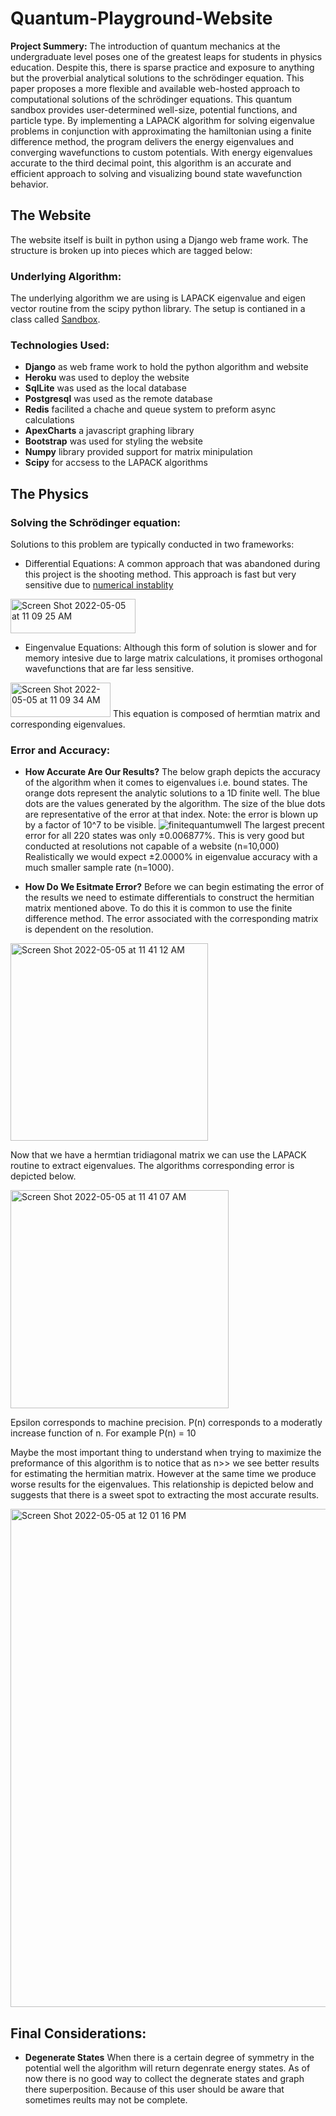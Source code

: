 # Quantum-Playground-Website

**Project Summery:** 
The introduction of quantum mechanics at the undergraduate level poses one of the greatest leaps for students in physics education. Despite this, there is sparse practice and exposure to anything but the proverbial analytical solutions to the schrödinger equation. This paper proposes a more flexible and available web-hosted approach to computational solutions of the schrödinger equations. This quantum sandbox provides user-determined well-size,  potential functions, and particle type. By implementing a LAPACK algorithm for solving eigenvalue problems in conjunction with approximating the hamiltonian using a finite difference method, the program delivers the energy eigenvalues and converging wavefunctions to custom potentials. With energy eigenvalues accurate to the third decimal point, this algorithm is an accurate and efficient approach to solving and visualizing bound state wavefunction behavior.
## The Website
The website itself is built in python using a Django web frame work. The structure is broken up into pieces which are tagged below:
### Underlying Algorithm:
The underlying algorithm we are using is LAPACK eigenvalue and eigen vector routine from the scipy python library. The setup is contianed in a class called [Sandbox](https://github.com/meilseit/Quantum-Playground-Website/blob/master/website/nuts_bolts/hub.py). 
### Technologies Used:
- **Django** as web frame work to hold the python algorithm and website
- **Heroku** was used to deploy the website
- **SqlLite** was used as the local database
- **Postgresql** was used as the remote database 
- **Redis** facilited a chache and queue system to preform async calculations
- **ApexCharts** a javascript graphing library
- **Bootstrap** was used for styling the website
- **Numpy** library provided support for matrix minipulation
- **Scipy** for accsess to the LAPACK algorithms

## The Physics

### Solving the Schrödinger equation:
Solutions to this problem are typically conducted in two frameworks: 
- Differential Equations:
A common approach that was abandoned during this project is the shooting method. This approach is fast but very sensitive due to [numerical instablity](https://geo.libretexts.org/Bookshelves/Meteorology_and_Climate_Science/Book%3A_Practical_Meteorology_(Stull)/20%3A_Numerical_Weather_Prediction_(NWP)/20.03%3A_Section_4-#:~:text=3.-,Numerical%20Instability,one%20cause%20of%20numerical%20instability.)

<img height= "55" width="200" alt="Screen Shot 2022-05-05 at 11 09 25 AM" src="https://user-images.githubusercontent.com/75337068/166976455-00d90236-92b7-495f-8349-69f02dd101cb.png">

- Eingenvalue Equations:
Although this form of solution is slower and for memory intesive due to large matrix calculations, it promises orthogonal wavefunctions that are far less sensitive.
<img height= "55" width="160" alt="Screen Shot 2022-05-05 at 11 09 34 AM" src="https://user-images.githubusercontent.com/75337068/166976440-d302c4c3-8003-42b1-8526-eeba3e0dc6fa.png">
This equation is composed of hermtian matrix and corresponding eigenvalues.


### Error and Accuracy:
- **How Accurate Are Our Results?**
The below graph depicts the accuracy of the algorithm when it comes to eigenvalues i.e. bound states. The orange dots represent the analytic solutions to a 1D finite well. The blue dots are the values generated by the algorithm. The size of the blue dots are representative of the error at that index. Note: the error is blown up by a factor of 10^7 to be visible.
![finitequantumwell](https://user-images.githubusercontent.com/75337068/166973123-c96e16ad-eb44-4f6b-870e-eb08f751a5a5.png)
The largest precent error for all 220 states was only ±0.006877%. This is very good but conducted at resolutions not capable of a website (n=10,000) Realistically we would expect ±2.0000% in eigenvalue accuracy with a much smaller sample rate (n=1000).

- **How Do We Esitmate Error?**
Before we can begin estimating the error of the results we need to estimate differentials to construct the hermitian matrix
mentioned above. To do this it is common to use the finite difference method. The error associated with the corresponding matrix is dependent on the resolution.
<img width="316" alt="Screen Shot 2022-05-05 at 11 41 12 AM" src="https://user-images.githubusercontent.com/75337068/166981560-0e8c82fb-7a05-4d3a-849b-df7e0d6c248a.png">


Now that we have a hermtian tridiagonal matrix we can use the LAPACK routine to extract eigenvalues. The algorithms corresponding error is depicted below. 

<img width="349" alt="Screen Shot 2022-05-05 at 11 41 07 AM" src="https://user-images.githubusercontent.com/75337068/166981576-68d79346-cec3-47e6-917f-e1c8ea97d655.png">

Epsilon corresponds to machine precision. P(n) corresponds to a moderatly increase function of n. For example P(n) = 10

Maybe the most important thing to understand when trying to maximize the preformance of this algorithm is to notice that as n>> we see better results for estimating the hermitian matrix. However at the same time we produce worse results for the eigenvalues. This relationship is depicted below and suggests that there is a sweet spot to extracting the most accurate results.

<img width="797" alt="Screen Shot 2022-05-05 at 12 01 16 PM" src="https://user-images.githubusercontent.com/75337068/166984883-c7fb7a74-8f58-4e62-bcae-b5dd07a5625c.png">

## Final Considerations:
- **Degenerate States**
When there is a certain degree of symmetry in the potential well the algorithm will return degenrate energy states. As of now there is no good way to collect the degnerate states and graph there superposition. Because of this user should be aware that sometimes reults may not be complete.








